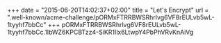+++
date = "2015-06-20T14:02:37+02:00"
title = "Let's Encrypt"
url = ".well-known/acme-challenge/pORMxFTRRBWSRhrlvg6VF8rEULvb5wL-1tyyhf7bbCc"
+++
pORMxFTRRBWSRhrlvg6VF8rEULvb5wL-1tyyhf7bbCc.1lbWZ6KPCBTzz4-SiKR1Ilx6LtwpY4PbPhVRvKnAiVg